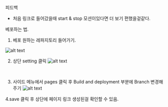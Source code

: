 피드백

- 처음 링크로 들어갔을때 start & stop 모션이있다면 더 보기 편했을겉같다.

베포하는 법.

1. 베포 원하는 레파지토리 들어가기.

![alt text](image.png)

2. 상단 setting 클릭
   ![alt text](image-1.png)

<br>

3. 사이드 메뉴에서 pages 클릭 후 Build and deployment 부분에 Branch 변경해주기
   ![alt text](image-2.png)

4.save 클릭 후 상단에 페이지 링크 생성된걸 확인할 수 있음.
